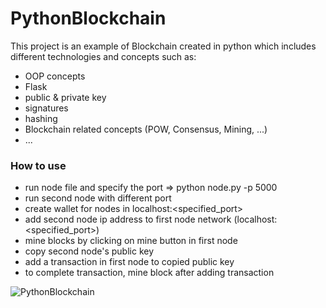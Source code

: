 # PythonBlockchain
This project is an example of Blockchain created in python which includes different technologies and concepts such as:
- OOP concepts
- Flask
- public & private key
- signatures
- hashing
- Blockchain related concepts (POW, Consensus, Mining, ...)
- ...

### **How to use**
- run node file and specify the port => python node.py -p 5000
- run second node with different port
- create wallet for nodes in localhost:<specified_port>
- add second node ip address to first node network (localhost:<specified_port>)
- mine blocks by clicking on mine button in first node
- copy second node's public key
- add a transaction in first node to copied public key
- to complete transaction, mine block after adding transaction

![PythonBlockchain](https://github.com/mohaAmiri/PythonBlockchain/assets/111754905/e66e8c7d-9825-42cb-b4de-92df88457b31)
